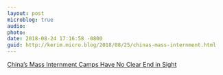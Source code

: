 ```yaml
---
layout: post
microblog: true
audio: 
photo: 
date: 2018-08-24 17:16:58 -0800
guid: http://kerim.micro.blog/2018/08/25/chinas-mass-internment.html
---
```

[China’s Mass Internment Camps Have No Clear End in Sight](https://foreignpolicy.com/2018/08/22/chinas-mass-internment-camps-have-no-clear-end-in-sight/)
